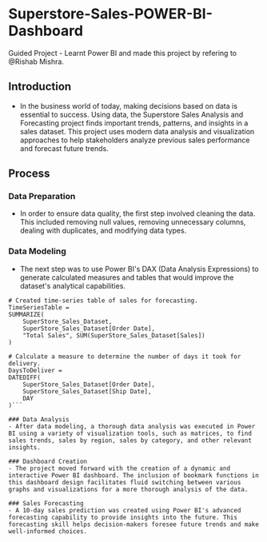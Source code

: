 # Superstore-Sales-POWER-BI-Dashboard
Guided Project -  Learnt Power BI and made this project by refering to @Rishab Mishra.

## Introduction 
- In the business world of today, making decisions based on data is essential to success. Using data, the Superstore Sales Analysis and Forecasting project finds important trends, patterns, and insights in a sales dataset. This project uses modern data analysis and visualization approaches to help stakeholders analyze previous sales performance and forecast future trends.

## Process

### Data Preparation
- In order to ensure data quality, the first step involved cleaning the data. This included removing null values, removing unnecessary columns, dealing with duplicates, and modifying data types.
### Data Modeling
- The next step was to use Power BI's DAX (Data Analysis Expressions) to generate calculated measures and tables that would improve the dataset's analytical capabilities.

  
```dax
# Created time-series table of sales for forecasting.
TimeSeriesTable =
SUMMARIZE(
    SuperStore_Sales_Dataset,
    SuperStore_Sales_Dataset[Order Date],
    "Total Sales", SUM(SuperStore_Sales_Dataset[Sales])
)

# Calculate a measure to determine the number of days it took for delivery.
DaysToDeliver =
DATEDIFF(
    SuperStore_Sales_Dataset[Order Date],
    SuperStore_Sales_Dataset[Ship Date],
    DAY
)```

### Data Analysis
- After data modeling, a thorough data analysis was executed in Power BI using a variety of visualization tools, such as matrices, to find sales trends, sales by region, sales by category, and other relevant insights.

### Dashboard Creation
- The project moved forward with the creation of a dynamic and interactive Power BI dashboard. The inclusion of bookmark functions in this dashboard design facilitates fluid switching between various graphs and visualizations for a more thorough analysis of the data.

### Sales Forecasting
- A 10-day sales prediction was created using Power BI's advanced forecasting capability to provide insights into the future. This forecasting skill helps decision-makers foresee future trends and make well-informed choices.


